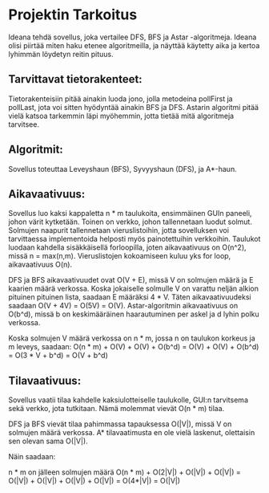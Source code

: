 # Projektin Tarkoitus

Ideana tehdä sovellus, joka vertailee DFS, BFS ja Astar -algoritmeja. Ideana olisi piirtää miten haku etenee algoritmeilla, ja
näyttää käytetty aika ja kertoa lyhimmän löydetyn reitin pituus.

## Tarvittavat tietorakenteet:

Tietorakenteisiin pitää ainakin luoda jono, jolla metodeina pollFirst ja pollLast, jota voi sitten hyödyntää ainakin BFS ja DFS.
Astarin algoritmi pitää vielä katsoa tarkemmin läpi myöhemmin, jotta tietää mitä algoritmeja tarvitsee.

## Algoritmit:

Sovellus toteuttaa Leveyshaun (BFS), Syvyyshaun (DFS), ja A*-haun.

## Aikavaativuus:

Sovellus luo kaksi kappaletta n * m taulukoita, ensimmäinen GUIn paneeli, johon värit kytketään. Toinen on verkko, johon tallennetaan luodut solmut. Solmujen naapurit tallennetaan vieruslistoihin, jotta sovelluksen voi tarvittaessa implementoida helposti myös painotettuihin verkkoihin. Taulukot luodaan kahdella sisäkkäisellä forloopilla, joten aikavaativuus on O(n^2), missä n = max(n,m). Vieruslistojen kokoamiseen kuluu yks for loop, aikavaativuus O(n).

DFS ja BFS aikavaativuudet ovat O(V + E), missä V on solmujen määrä ja E kaarien määrä verkossa. Koska jokaiselle solmulle V on varattu neljän alkion pituinen pituinen lista, saadaan E määräksi 4 * V. Täten aikavaativuudeksi saadaan O(V + 4V) = O(5V) = O(V). Astar-algoritmin aikavaativuus on O(b^d), missä b on keskimääräinen haarautuminen per askel ja d lyhin polku verkossa.

Koska solmujen V määrä verkossa on n * m, jossa n on taulukon korkeus ja m leveys, saadaan:
O(n * m) + O(V) + O(V) + O(b^d) = O(V) + O(V) + O(b^d) = O(3 * V + b^d) = O(V + b^d)

## Tilavaativuus:

Sovellus vaatii tilaa kahdelle kaksiulotteiselle taulukolle, GUI:n tarvitsema sekä verkko, jota tutkitaan. Nämä molemmat vievät O(n * m) tilaa. 

DFS ja BFS vievät tilaa pahimmassa tapauksessa O(|V|), missä V on solmujen määrä verkossa. A* tilavaatimusta en ole vielä laskenut, olettaisin sen olevan sama O(|V|).

Näin saadaan:

n * m on jälleen solmujen määrä
O(n * m) + O(2|V|) + O(|V|) + O(|V|) = O(|V|) + O(|V|) + O(|V|) + O(|V|) = O(4*|V|) = O(|V|)
